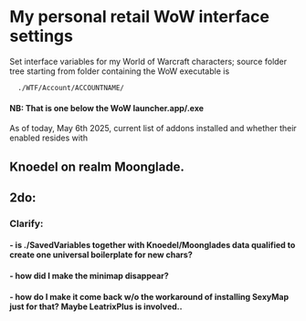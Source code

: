 # **My personal retail WoW interface settings**

Set interface variables for my World of Warcraft characters; 
source folder tree starting from folder containing the WoW executable is 

      ./WTF/Account/ACCOUNTNAME/

#### NB: That is one below the WoW launcher.app/.exe

As of today, May 6th 2025, current list of addons installed and whether their enabled resides with 

##     Knoedel on realm Moonglade.

## 2do: 
### Clarify: 
####  - is ./SavedVariables together with Knoedel/Moonglades data qualified to create one universal boilerplate for new chars?
####  - how did I make the minimap disappear?
####  - how do I make it come back w/o the workaround of installing SexyMap just for that? Maybe LeatrixPlus is involved..
